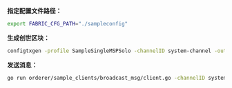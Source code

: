 **指定配置文件路径：**

```bash
export FABRIC_CFG_PATH="./sampleconfig"
```



**生成创世区块：**

```bash
configtxgen -profile SampleSingleMSPSolo -channelID system-channel -outputBlock ./test/genesisblock
```



**发送消息：**

```bash
go run orderer/sample_clients/broadcast_msg/client.go -channelID system-channel
```